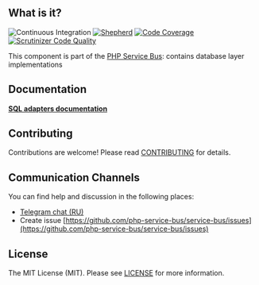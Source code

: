 ## What is it?
![Continuous Integration](https://github.com/php-service-bus/storage/workflows/Continuous%20Integration/badge.svg)
[![Shepherd](https://shepherd.dev/github/php-service-bus/storage/coverage.svg)](https://shepherd.dev/github/php-service-bus/storage)
[![Code Coverage](https://scrutinizer-ci.com/g/php-service-bus/storage/badges/coverage.png?b=v4.2)](https://scrutinizer-ci.com/g/php-service-bus/storage/?branch=v4.2)
[![Scrutinizer Code Quality](https://scrutinizer-ci.com/g/php-service-bus/storage/badges/quality-score.png?b=v4.2)](https://scrutinizer-ci.com/g/php-service-bus/storage/?branch=v4.2)

This component is part of the [PHP Service Bus](https://github.com/php-service-bus/service-bus): contains database layer implementations

## Documentation
[**SQL adapters documentation**](https://github.com/php-service-bus/documentation/blob/master/pages/modules/storage_amp_sql.md)

## Contributing
Contributions are welcome! Please read [CONTRIBUTING](.github/CONTRIBUTING.md) for details.

## Communication Channels
You can find help and discussion in the following places:
* [Telegram chat (RU)](https://t.me/php_service_bus)
* Create issue [https://github.com/php-service-bus/service-bus/issues](https://github.com/php-service-bus/service-bus/issues)

## License

The MIT License (MIT). Please see [LICENSE](LICENSE.md) for more information.
